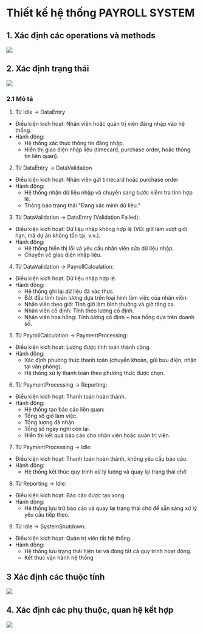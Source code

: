 # Thiết kế hệ thống PAYROLL SYSTEM
## 1. Xác định các operations và methods
![](https://www.planttext.com/api/plantuml/png/h5LBRjim4Dth58GtLGfhqIrX62dY0WcGD8PTe6jQd4XiH5BW9wZGzcHTz4YzGYcBeaLzWA285x8rVFDvmpVZlx__N6j3bB6yIlAAQ8tsf56ogewDDi3HZmITFyeAVv1IOW2ZdNjUOVGY6Kr-9Txt4wyhsG1ujmmnYX4Jnhy9mftdqIWc2cyYb2hGUcIjISD1c0SmfNGHziDN3p6CGquKTQxtJ9lD5_--lOIuTNQf6W_mGRQUK4wgt5QEXBEdvnRi0gyr0a5tGvfKsbC5tjNLt6TB-p8mwarzKpfi0UO0jLGclGeSGxjkfLLLCsbQUJOVplcZnFzLSyXs91LH3EWadsuFcZVDTICvPrepALwNBqDvy9WGTvTfLLuI3O-AWkflV3yqlisrHY5JsJwT-eR6YUGZROPngPNCdQpzOKgujCBq-IOnUkc43br6R209_LMgPw3ZlfL45V3PybDRwrXXKUtBuUFw9kHUxTWP-UpO3eEsU-GZvKo4Xhdczpf9mV_0OP_4CwM0onUOmE-wNHDZRTtMt6Fln9CSuzVkyIGnUY3rfclV6ZsUla5kjgEqLfnhdfldT-XU5io93nt0gS-fM9UiracyJ5SVLYZBjcZrVdLPbHXn8aW1EWccpSyi6oy7ZE2xSVeTmoPJlGIS7SaPS2ZIVSVYniXgc4CwEa7265MoM03rSiAex5PpCYAv4551xcPH9nEk2tYZIFwiard6KJtHT62axOapusujiiyp28icN78dw8Kx9ksX8-tMLtBj6jx-t_u3003__mC0)

## 2. Xác định trạng thái
![](https://www.planttext.com/api/plantuml/png/T9AzJiCm481tFyNDI7q11bHKEh1LH69138TzJItvJxwpK9wDWKVY5R2JL8b2MIpRztrtzja_Nzzx5inIl5DlT--mspt0it6aL1l7vHCA7eFa0UxXw9EB0n6us3FOe9RW5Nr5PmsAZQ7oNVdmLa2i9utPGCoGIjONPAfpGrbjb6t1LUYCrf6v9PnmoD6v0pfTtBNqYad8N4rrWvjrJq5EEMfYjg6lzY7Mcv8GC3gi9z6Be_xoBSiBfPXbikTGBJoIeETivXztx7NjRgWTEZUh7HFI12crf5x1qoRq52XZIxsyM3UmaEykHKpyRBruDDu6O8c9WSUWsZ1Dg--lzXHC-mk_0000__y30000)

### 2.1 Mô tả
1. Từ Idle → DataEntry
- Điều kiện kích hoạt: Nhân viên hoặc quản trị viên đăng nhập vào hệ thống.
- Hành động:
  + Hệ thống xác thực thông tin đăng nhập.
  + Hiển thị giao diện nhập liệu (timecard, purchase order, hoặc thông tin liên quan).
2. Từ DataEntry → DataValidation
- Điều kiện kích hoạt: Nhân viên gửi timecard hoặc purchase order
- Hành động:
  + Hệ thống nhận dữ liệu nhập và chuyển sang bước kiểm tra tính hợp lệ.
  + Thông báo trạng thái "Đang xác minh dữ liệu."
3. Từ DataValidation → DataEntry (Validation Failed):
- Điều kiện kích hoạt: Dữ liệu nhập không hợp lệ (VD: giờ làm vượt giới hạn, mã dự án không tồn tại, v.v.).
- Hành động:
  + Hệ thống hiển thị lỗi và yêu cầu nhân viên sửa dữ liệu nhập.
  + Chuyển về giao diện nhập liệu.
4. Từ DataValidation → PayrollCalculation:
- Điều kiện kích hoạt: Dữ liệu nhập hợp lệ.
- Hành động:
  + Hệ thống ghi lại dữ liệu đã xác thực.
  + Bắt đầu tính toán lương dựa trên loại hình làm việc của nhân viên:
  + Nhân viên theo giờ: Tính giờ làm bình thường và giờ tăng ca.
  + Nhân viên cố định: Tính theo lương cố định.
  + Nhân viên hoa hồng: Tính lương cố định + hoa hồng dựa trên doanh số.
5. Từ PayrollCalculation → PaymentProcessing:
- Điều kiện kích hoạt: Lương được tính toán thành công.
- Hành động:
  + Xác định phương thức thanh toán (chuyển khoản, gửi bưu điện, nhận tại văn phòng).
  + Hệ thống xử lý thanh toán theo phương thức được chọn.
6. Từ PaymentProcessing → Reporting:
- Điều kiện kích hoạt: Thanh toán hoàn thành.
- Hành động:
  + Hệ thống tạo báo cáo liên quan:
  + Tổng số giờ làm việc.
  + Tổng lương đã nhận.
  + Tổng số ngày nghỉ còn lại.
  + Hiển thị kết quả báo cáo cho nhân viên hoặc quản trị viên.
7. Từ PaymentProcessing → Idle:
- Điều kiện kích hoạt: Thanh toán hoàn thành, không yêu cầu báo cáo.
- Hành động:
  + Hệ thống kết thúc quy trình xử lý lương và quay lại trạng thái chờ
8. Từ Reporting → Idle:
- Điều kiện kích hoạt: Báo cáo được tạo xong.
- Hành động:
  + Hệ thống lưu trữ báo cáo và quay lại trạng thái chờ để sẵn sàng xử lý yêu cầu tiếp theo.
9. Từ Idle → SystemShutdown:
- Điều kiện kích hoạt: Quản trị viên tắt hệ thống.
- Hành động:
  + Hệ thống lưu trạng thái hiện tại và đóng tất cả quy trình hoạt động.
  + Kết thúc vận hành hệ thống

## 3 Xác định các thuộc tính
![](https://www.planttext.com/api/plantuml/png/X5DDJuGm4BtpAngE9hjnhyIGLJ7PJNIp4QFdRXdPQZ_Cj1o8yPTvy2Vv5onGsAMGo0KwR-RDl3Vbz_jdRIn5MqaHCK6D8NjQenOYhuq5IJuZqZvtyaFe6c2RaOJa5hag0sH79OIOuvAWx0FOeov2y8bBO1IB32pbmZZudXjxrOTJdxRH5OhwaTg6FTFLGO17SYeerc7qLal9ZU5QpTMyQ7nl69jsMsMX1EphZXHBs5No01YE-amPjOxnndLKR4AwH_q6p0P2V3GTUx5na6wdxfAwQ1fzHTx_NlzWVUPbkDUP9QPH0iL4_QoAWTpFD73xytIh7fXRwdyjEaMd5jrvgk9QwihbXLxENnb7FxwOyIecYmM9BvVBY_XaMaAuOg8gm8JvNM9Jicg_UYiIWl0A26wlavfHZrvOGafGW4w8YTQWYkRN-GC00F__0m00)

## 4. Xác định các phụ thuộc, quan hệ kết hợp
![](https://www.planttext.com/api/plantuml/png/f5JBJiCm4BpdAwoS0AaLN2DKbH94Aq5LjHMStMH93NvKQmSfGdmP1pw9Ny1fdAHDsWQ9NABiZ6V7itP-lhw7sb0qgU1UnAdMP4OpL9mlCcr0a0-FR9yxiU4g0vY4920BWqmc3MHA1JGngoL0caSmQnKtmIKJ456CGp2KSMtX1wRDTLaUEDfOfSYpEJMvUgZI5GU7B2Ydc3Mhjqe8fZLJyj2QPuLlkMBURY8D983bkZN51AQfM04shJxHY1ghEB8TPTGIdQ5wXSWqDkAgW_qinXPIMzS5gQWEl4_FvL_c-S_eGzZOiURQVnnAPQ0SG6KWT3dQryvCT1ubnAtu3yPOYRlcbRRxRhUu4IhTUjzFkiExoxoMBxxRqJdWK78TEvZ3Hc7TuHuaeBLTpgA0pywRgYNFNQyspJROlth-bKzwFU9VzliNVdqi0YAef0dea_HgY05XCk9ftC4lvnAGn1djuBkW0uBm0WZsLfnUu6BRrQ-sTDIwJbU2cQFCsZH21Emzj-1y7PNaJDfJkrJU46IS__L-0G00__y30000)
